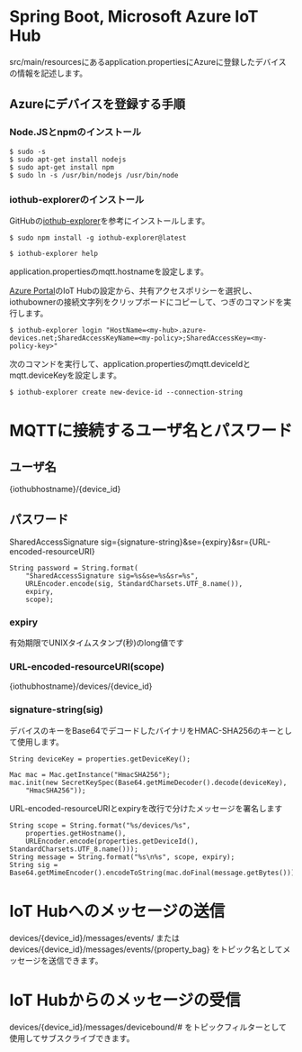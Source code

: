 # Spring Boot, Microsoft Azure IoT Hub

src/main/resourcesにあるapplication.propertiesにAzureに登録したデバイスの情報を記述します。

## Azureにデバイスを登録する手順

### Node.JSとnpmのインストール

```
$ sudo -s
$ sudo apt-get install nodejs
$ sudo apt-get install npm
$ sudo ln -s /usr/bin/nodejs /usr/bin/node
```

### iothub-explorerのインストール

GitHubの[iothub-explorer](https://github.com/Azure/azure-iot-sdks/blob/master/tools/iothub-explorer/readme.md)を参考にインストールします。

```
$ sudo npm install -g iothub-explorer@latest
```

```
$ iothub-explorer help
```

application.propertiesのmqtt.hostnameを設定します。

[Azure Portal](https://portal.azure.com/)のIoT Hubの設定から、共有アクセスポリシーを選択し、iothubownerの接続文字列をクリップボードにコピーして、つぎのコマンドを実行します。

```
$ iothub-explorer login "HostName=<my-hub>.azure-devices.net;SharedAccessKeyName=<my-policy>;SharedAccessKey=<my-policy-key>"
```

次のコマンドを実行して、application.propertiesのmqtt.deviceIdとmqtt.deviceKeyを設定します。

```
$ iothub-explorer create new-device-id --connection-string
```

# MQTTに接続するユーザ名とパスワード

## ユーザ名

{iothubhostname}/{device_id}

## パスワード

SharedAccessSignature sig={signature-string}&se={expiry}&sr={URL-encoded-resourceURI}

```
String password = String.format(
    "SharedAccessSignature sig=%s&se=%s&sr=%s",
    URLEncoder.encode(sig, StandardCharsets.UTF_8.name()),
    expiry,
    scope);
```

### expiry

有効期限でUNIXタイムスタンプ(秒)のlong値です

### URL-encoded-resourceURI(scope)

{iothubhostname}/devices/{device_id}

### signature-string(sig)

デバイスのキーをBase64でデコードしたバイナリをHMAC-SHA256のキーとして使用します。

```
String deviceKey = properties.getDeviceKey();

Mac mac = Mac.getInstance("HmacSHA256");
mac.init(new SecretKeySpec(Base64.getMimeDecoder().decode(deviceKey),
    "HmacSHA256"));
```

URL-encoded-resourceURIとexpiryを改行で分けたメッセージを署名します

```
String scope = String.format("%s/devices/%s",
    properties.getHostname(),
    URLEncoder.encode(properties.getDeviceId(), StandardCharsets.UTF_8.name()));
String message = String.format("%s\n%s", scope, expiry);
String sig = Base64.getMimeEncoder().encodeToString(mac.doFinal(message.getBytes()));
```

# IoT Hubへのメッセージの送信

devices/{device_id}/messages/events/ または devices/{device_id}/messages/events/{property_bag} をトピック名としてメッセージを送信できます。

# IoT Hubからのメッセージの受信

devices/{device_id}/messages/devicebound/# をトピックフィルターとして使用してサブスクライブできます。


